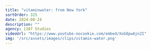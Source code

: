 ```yaml
---
title: "vitaminwater: from New York"
sortOrder: 325
date: 2024-08-24
description: ""
agency: 1107 Studios
videoUrl: "https://www.youtube-nocookie.com/embed/XoG8pwAjn2I"
img: '/src/assets/images/clips/vitamin-water.png'
---
```

